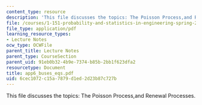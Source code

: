 ```yaml
---
content_type: resource
description: 'This file discusses the topics: The Poisson Process,and Renewal Processes.'
file: /courses/1-151-probability-and-statistics-in-engineering-spring-2005/6cec1072c15a7879d1ed2d23b87c727b_app6_buses_eqs.pdf
file_type: application/pdf
learning_resource_types:
- Lecture Notes
ocw_type: OCWFile
parent_title: Lecture Notes
parent_type: CourseSection
parent_uid: 91eb0b32-4b9e-7374-b85b-2bb1f623dfa2
resourcetype: Document
title: app6_buses_eqs.pdf
uid: 6cec1072-c15a-7879-d1ed-2d23b87c727b
---
```

This file discusses the topics: The Poisson Process,and Renewal Processes.


